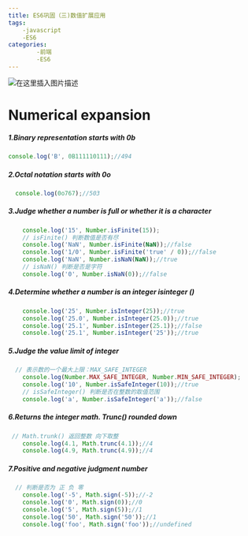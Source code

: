 ```yaml
---
title: ES6巩固（三)数值扩展应用
tags:
    -javascript
    -ES6
categories:
        -前端    
        -ES6
---
```

![在这里插入图片描述](https://img-blog.csdnimg.cn/20191019145036964.png?x-oss-process=image/watermark,type_ZmFuZ3poZW5naGVpdGk,shadow_10,text_aHR0cHM6Ly9ibG9nLmNzZG4ubmV0L3dlaXhpbl80Mjc2OTU2MQ==,size_16,color_FFFFFF,t_70)
<!--more-->
# Numerical expansion
##### 1.Binary representation starts with 0b

```javascript
console.log('B', 0B111110111);//494
```
##### 2.Octal notation starts with 0o

```javascript
  console.log(0o767);//503
```
##### 3.Judge whether a number is full or whether it is a character

```javascript
    console.log('15', Number.isFinite(15));
    // isFinite() 判断数值是否有尽
    console.log('NaN', Number.isFinite(NaN));//false
    console.log('1/0', Number.isFinite('true' / 0));//false
    console.log('NaN', Number.isNaN(NaN));//true
    // isNaN() 判断是否是字符
    console.log('0', Number.isNaN(0));//false
```
##### 4.Determine whether a number is an integer isinteger ()

```javascript
    console.log('25', Number.isInteger(25));//true
    console.log('25.0', Number.isInteger(25.0));//true
    console.log('25.1', Number.isInteger(25.1));//false
    console.log('25.1', Number.isInteger('25'));//true
```
##### 5.Judge the value limit of integer

```javascript
  // 表示数的一个最大上限：MAX_SAFE_INTEGER
    console.log(Number.MAX_SAFE_INTEGER, Number.MIN_SAFE_INTEGER);
    console.log('10', Number.isSafeInteger(10));//true
    // isSafeInteger() 判断是否在整数的取值范围
    console.log('a', Number.isSafeInteger('a'));//false
```
##### 6.Returns the integer math. Trunc() rounded down

```javascript
 // Math.trunk() 返回整数 向下取整
    console.log(4.1, Math.trunc(4.1));//4
    console.log(4.9, Math.trunc(4.9));//4
```
##### 7.Positive and negative judgment number

```javascript
  // 判断是否为 正 负 零
    console.log('-5', Math.sign(-5));//-2
    console.log('0', Math.sign(0));//0
    console.log('5', Math.sign(5));//1
    console.log('50', Math.sign('50'));//1
    console.log('foo', Math.sign('foo'));//undefined
```
